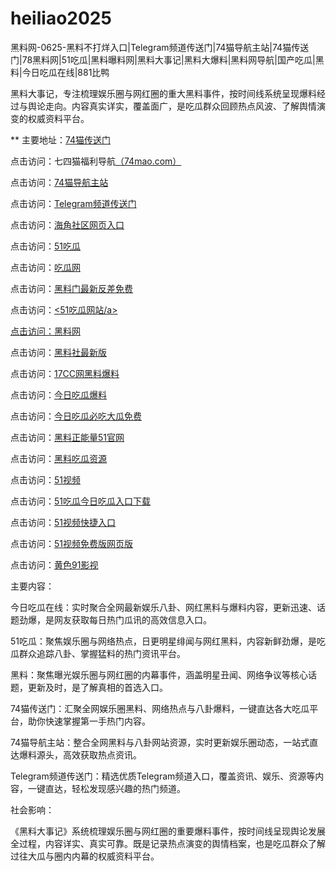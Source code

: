 # heiliao2025
黑料网-0625-黑料不打烊入口|Telegram频道传送门|74猫导航主站|74猫传送门|78黑料网|51吃瓜|黑料曝料网|黑料大事记|黑料大爆料|黑料网导航|国产吃瓜|黑料|今日吃瓜在线|881比鸭

黑料大事记，专注梳理娱乐圈与网红圈的重大黑料事件，按时间线系统呈现爆料经过与舆论走向。内容真实详实，覆盖面广，是吃瓜群众回顾热点风波、了解舆情演变的权威资料平台。

** 主要地址：<a href="https://74mao.com/">74猫传送门</a>

点击访问：七四猫福利导航<a href="https://74mao.com/">（74mao.com）</a>

点击访问：<a href="https://74mao.com/">74猫导航主站</a>

点击访问：<a href="https://74mao.com/">Telegram频道传送门</a>

点击访问：<a href="https://hj-431.pages.dev/">海角社区网页入口</a>

点击访问：<a href="https://chigua9387.pages.dev/">51吃瓜 </a>

点击访问：<a href="https://chigua873.pages.dev/">吃瓜网</a>

点击访问：<a href="https://heiliao627.pages.dev/">黑料门最新反差免费</a>

点击访问：<a href="https://chigua955.pages.dev/"><51吃瓜网站/a>

点击访问：<a href="https://heiliao738.pages.dev/">黑料网</a>

点击访问：<a href="https://heiliao4876.pages.dev/">黑料社最新版</a>

点击访问：<a href="https://heiliao823.pages.dev/">17CC网黑料爆料</a>

点击访问：<a href="https://chigua387.pages.dev/">今日吃瓜爆料</a>

点击访问：<a href="https://chigua367.pages.dev/">今日吃瓜必吃大瓜免费</a>

点击访问：<a href="https://heiliao673.pages.dev/">黑料正能量51官网</a>

点击访问：<a href="https://heiliao785.pages.dev/">黑料吃瓜资源</a>

点击访问：<a href="https://hj-502.pages.dev/">51视频</a>

点击访问：<a href="https://chigua162.pages.dev/">51吃瓜今日吃瓜入口下载</a>

点击访问：<a href="https://hj-280.pages.dev/">51视频快捷入口</a>

点击访问：<a href="https://hj-503.pages.dev/">51视频免费版网页版</a>

点击访问：<a href="https://hj-85.pages.dev/">黄色91影视</a>

主要内容：

今日吃瓜在线：实时聚合全网最新娱乐八卦、网红黑料与爆料内容，更新迅速、话题劲爆，是网友获取每日热门瓜讯的高效信息入口。

51吃瓜：聚焦娱乐圈与网络热点，日更明星绯闻与网红黑料，内容新鲜劲爆，是吃瓜群众追踪八卦、掌握猛料的热门资讯平台。

黑料：聚焦曝光娱乐圈与网红圈的内幕事件，涵盖明星丑闻、网络争议等核心话题，更新及时，是了解真相的首选入口。

74猫传送门：汇聚全网娱乐圈黑料、网络热点与八卦爆料，一键直达各大吃瓜平台，助你快速掌握第一手热门内容。

74猫导航主站：整合全网黑料与八卦网站资源，实时更新娱乐圈动态，一站式直达爆料源头，高效获取热点资讯。

Telegram频道传送门：精选优质Telegram频道入口，覆盖资讯、娱乐、资源等内容，一键直达，轻松发现感兴趣的热门频道。

社会影响：

《黑料大事记》系统梳理娱乐圈与网红圈的重要爆料事件，按时间线呈现舆论发展全过程，内容详实、真实可靠。既是记录热点演变的舆情档案，也是吃瓜群众了解过往大瓜与圈内内幕的权威资料平台。

<span style="display:none;">[Canonical link](）</span>
